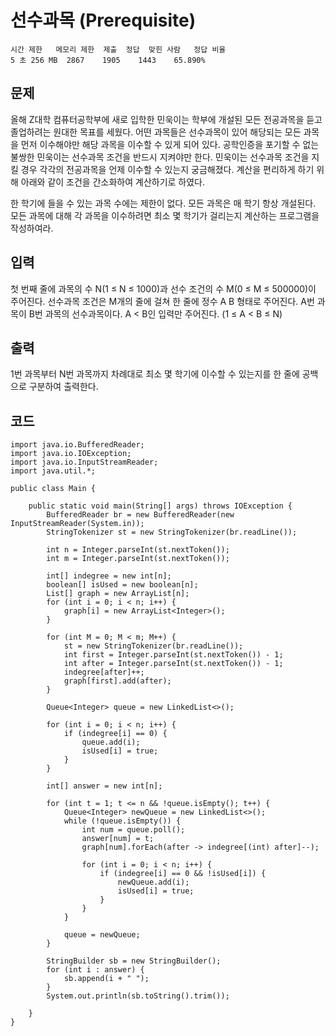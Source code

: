 # 선수과목 (Prerequisite) 
``` 
시간 제한	메모리 제한	제출	정답	맞힌 사람	정답 비율
5 초	256 MB	2867	1905	1443	65.890%
```
## 문제
올해 Z대학 컴퓨터공학부에 새로 입학한 민욱이는 학부에 개설된 모든 전공과목을 듣고 졸업하려는 원대한 목표를 세웠다. 어떤 과목들은 선수과목이 있어 해당되는 모든 과목을 먼저 이수해야만 해당 과목을 이수할 수 있게 되어 있다. 공학인증을 포기할 수 없는 불쌍한 민욱이는 선수과목 조건을 반드시 지켜야만 한다. 민욱이는 선수과목 조건을 지킬 경우 각각의 전공과목을 언제 이수할 수 있는지 궁금해졌다. 계산을 편리하게 하기 위해 아래와 같이 조건을 간소화하여 계산하기로 하였다.

한 학기에 들을 수 있는 과목 수에는 제한이 없다.
모든 과목은 매 학기 항상 개설된다.
모든 과목에 대해 각 과목을 이수하려면 최소 몇 학기가 걸리는지 계산하는 프로그램을 작성하여라.

## 입력
첫 번째 줄에 과목의 수 N(1 ≤ N ≤ 1000)과 선수 조건의 수 M(0 ≤ M ≤ 500000)이 주어진다. 선수과목 조건은 M개의 줄에 걸쳐 한 줄에 정수 A B 형태로 주어진다. A번 과목이 B번 과목의 선수과목이다. A < B인 입력만 주어진다. (1 ≤ A < B ≤ N)

## 출력
1번 과목부터 N번 과목까지 차례대로 최소 몇 학기에 이수할 수 있는지를 한 줄에 공백으로 구분하여 출력한다.

## 코드
```
import java.io.BufferedReader;
import java.io.IOException;
import java.io.InputStreamReader;
import java.util.*;

public class Main {

    public static void main(String[] args) throws IOException {
        BufferedReader br = new BufferedReader(new InputStreamReader(System.in));
        StringTokenizer st = new StringTokenizer(br.readLine());

        int n = Integer.parseInt(st.nextToken());
        int m = Integer.parseInt(st.nextToken());

        int[] indegree = new int[n];
        boolean[] isUsed = new boolean[n];
        List[] graph = new ArrayList[n];
        for (int i = 0; i < n; i++) {
            graph[i] = new ArrayList<Integer>();
        }

        for (int M = 0; M < m; M++) {
            st = new StringTokenizer(br.readLine());
            int first = Integer.parseInt(st.nextToken()) - 1;
            int after = Integer.parseInt(st.nextToken()) - 1;
            indegree[after]++;
            graph[first].add(after);
        }

        Queue<Integer> queue = new LinkedList<>();

        for (int i = 0; i < n; i++) {
            if (indegree[i] == 0) {
                queue.add(i);
                isUsed[i] = true;
            }
        }

        int[] answer = new int[n];

        for (int t = 1; t <= n && !queue.isEmpty(); t++) {
            Queue<Integer> newQueue = new LinkedList<>();
            while (!queue.isEmpty()) {
                int num = queue.poll();
                answer[num] = t;
                graph[num].forEach(after -> indegree[(int) after]--);

                for (int i = 0; i < n; i++) {
                    if (indegree[i] == 0 && !isUsed[i]) {
                        newQueue.add(i);
                        isUsed[i] = true;
                    }
                }
            }

            queue = newQueue;
        }

        StringBuilder sb = new StringBuilder();
        for (int i : answer) {
            sb.append(i + " ");
        }
        System.out.println(sb.toString().trim());
        
    }
}
```
